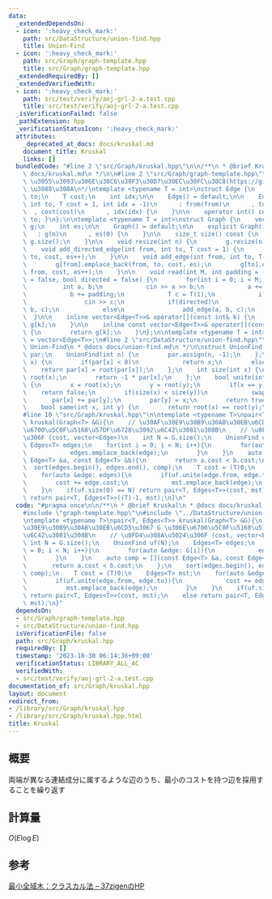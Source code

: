 ```yaml
---
data:
  _extendedDependsOn:
  - icon: ':heavy_check_mark:'
    path: src/DataStructure/union-find.hpp
    title: Union-Find
  - icon: ':heavy_check_mark:'
    path: src/Graph/graph-template.hpp
    title: src/Graph/graph-template.hpp
  _extendedRequiredBy: []
  _extendedVerifiedWith:
  - icon: ':heavy_check_mark:'
    path: src/test/verify/aoj-grl-2-a.test.cpp
    title: src/test/verify/aoj-grl-2-a.test.cpp
  _isVerificationFailed: false
  _pathExtension: hpp
  _verificationStatusIcon: ':heavy_check_mark:'
  attributes:
    _deprecated_at_docs: docs/kruskal.md
    document_title: Kruskal
    links: []
  bundledCode: "#line 2 \"src/Graph/kruskal.hpp\"\n\n/**\n * @brief Kruskal\n * @docs\
    \ docs/kruskal.md\n */\n\n#line 2 \"src/Graph/graph-template.hpp\"\n\n/*\n** @ei1333\
    \ \u3055\u3093\u306E\u30C6\u30F3\u30D7\u30EC\u30FC\u30C8(https://github.com/ei1333/library/blob/master/graph/graph-template.hpp)\
    \ \u3088\u308A\n*/\ntemplate <typename T = int>\nstruct Edge {\n    int from,\
    \ to;\n    T cost;\n    int idx;\n\n    Edge() = default;\n\n    Edge(int from,\
    \ int to, T cost = 1, int idx = -1)\n      : from(from)\n      , to(to)\n    \
    \  , cost(cost)\n      , idx(idx) {\n    }\n\n    operator int() const { return\
    \ to; }\n};\n\ntemplate <typename T = int>\nstruct Graph {\n    vector<vector<Edge<T>>>\
    \ g;\n    int es;\n\n    Graph() = default;\n\n    explicit Graph(int n)\n   \
    \   : g(n)\n      , es(0) {\n    }\n\n    size_t size() const {\n        return\
    \ g.size();\n    }\n\n    void resize(int n) {\n        g.resize(n);\n    }\n\n\
    \    void add_directed_edge(int from, int to, T cost = 1) {\n        g[from].emplace_back(from,\
    \ to, cost, es++);\n    }\n\n    void add_edge(int from, int to, T cost = 1) {\n\
    \        g[from].emplace_back(from, to, cost, es);\n        g[to].emplace_back(to,\
    \ from, cost, es++);\n    }\n\n    void read(int M, int padding = -1, bool weighted\
    \ = false, bool directed = false) {\n        for(int i = 0; i < M; i++) {\n  \
    \          int a, b;\n            cin >> a >> b;\n            a += padding;\n\
    \            b += padding;\n            T c = T(1);\n            if(weighted)\n\
    \                cin >> c;\n            if(directed)\n                add_directed_edge(a,\
    \ b, c);\n            else\n                add_edge(a, b, c);\n        }\n  \
    \  }\n\n    inline vector<Edge<T>>& operator[](const int& k) {\n        return\
    \ g[k];\n    }\n\n    inline const vector<Edge<T>>& operator[](const int& k) const\
    \ {\n        return g[k];\n    }\n};\n\ntemplate <typename T = int>\nusing Edges\
    \ = vector<Edge<T>>;\n#line 2 \"src/DataStructure/union-find.hpp\"\n/**\n * @brief\
    \ Union-Find\n * @docs docs/union-find.md\n */\n\nstruct UnionFind {\n    vector<int>\
    \ par;\n    UnionFind(int n) {\n        par.assign(n, -1);\n    };\n    int root(int\
    \ x) {\n        if(par[x] < 0)\n            return x;\n        else\n        \
    \    return par[x] = root(par[x]);\n    };\n    int size(int x) {\n        x =\
    \ root(x);\n        return -1 * par[x];\n    };\n    bool unite(int x, int y)\
    \ {\n        x = root(x);\n        y = root(y);\n        if(x == y)\n        \
    \    return false;\n        if(size(x) < size(y))\n            swap(x, y);\n \
    \       par[x] += par[y];\n        par[y] = x;\n        return true;\n    }\n\
    \    bool same(int x, int y) {\n        return root(x) == root(y);\n    };\n};\n\
    #line 10 \"src/Graph/kruskal.hpp\"\n\ntemplate <typename T>\npair<T, Edges<T>>\
    \ kruskal(Graph<T> &G){\n    // \u30AF\u30E9\u30B9\u30AB\u30EB\u6CD5\u3067 G \u306E\
    \u6700\u5C0F\u5168\u57DF\u6728\u3092\u6C42\u3081\u308B\n    // \u8FD4\u308A\u5024\
    \u306F (cost, vector<Edge>)\n    int N = G.size();\n    UnionFind uf(N);\n   \
    \ Edges<T> edges;\n    for(int i = 0; i < N; i++){\n        for(auto &edge: G[i]){\n\
    \            edges.emplace_back(edge);\n        }\n    }\n    auto comp = [](const\
    \ Edge<T> &a, const Edge<T> &b){\n        return a.cost < b.cost;\n    };\n  \
    \  sort(edges.begin(), edges.end(), comp);\n    T cost = (T)0;\n    Edges<T> mst;\n\
    \    for(auto &edge: edges){\n        if(uf.unite(edge.from, edge.to)){\n    \
    \        cost += edge.cost;\n            mst.emplace_back(edge);\n        }\n\
    \    }\n    if(uf.size(0) == N) return pair<T, Edges<T>>(cost, mst);\n    else\
    \ return pair<T, Edges<T>>((T)-1, mst);\n}\n"
  code: "#pragma once\n\n/**\n * @brief Kruskal\n * @docs docs/kruskal.md\n */\n\n\
    #include \"graph-template.hpp\"\n#include \"../DataStructure/union-find.hpp\"\n\
    \ntemplate <typename T>\npair<T, Edges<T>> kruskal(Graph<T> &G){\n    // \u30AF\
    \u30E9\u30B9\u30AB\u30EB\u6CD5\u3067 G \u306E\u6700\u5C0F\u5168\u57DF\u6728\u3092\
    \u6C42\u3081\u308B\n    // \u8FD4\u308A\u5024\u306F (cost, vector<Edge>)\n   \
    \ int N = G.size();\n    UnionFind uf(N);\n    Edges<T> edges;\n    for(int i\
    \ = 0; i < N; i++){\n        for(auto &edge: G[i]){\n            edges.emplace_back(edge);\n\
    \        }\n    }\n    auto comp = [](const Edge<T> &a, const Edge<T> &b){\n \
    \       return a.cost < b.cost;\n    };\n    sort(edges.begin(), edges.end(),\
    \ comp);\n    T cost = (T)0;\n    Edges<T> mst;\n    for(auto &edge: edges){\n\
    \        if(uf.unite(edge.from, edge.to)){\n            cost += edge.cost;\n \
    \           mst.emplace_back(edge);\n        }\n    }\n    if(uf.size(0) == N)\
    \ return pair<T, Edges<T>>(cost, mst);\n    else return pair<T, Edges<T>>((T)-1,\
    \ mst);\n}"
  dependsOn:
  - src/Graph/graph-template.hpp
  - src/DataStructure/union-find.hpp
  isVerificationFile: false
  path: src/Graph/kruskal.hpp
  requiredBy: []
  timestamp: '2023-10-30 06:14:36+09:00'
  verificationStatus: LIBRARY_ALL_AC
  verifiedWith:
  - src/test/verify/aoj-grl-2-a.test.cpp
documentation_of: src/Graph/kruskal.hpp
layout: document
redirect_from:
- /library/src/Graph/kruskal.hpp
- /library/src/Graph/kruskal.hpp.html
title: Kruskal
---
```

## 概要

両端が異なる連結成分に属するような辺のうち、最小のコストを持つ辺を採用することを繰り返す

## 計算量

$O(E\log E)$

## 参考

[最小全域木：クラスカル法 – 37zigenのHP](https://37zigen.com/minimum-spanning-tree-kruskal/)